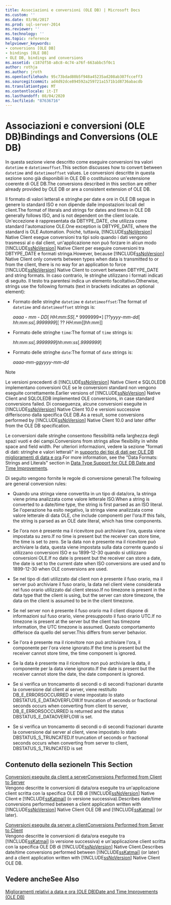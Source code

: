 ```yaml
---
title: Associazioni e conversioni (OLE DB) | Microsoft Docs
ms.custom: ''
ms.date: 03/06/2017
ms.prod: sql-server-2014
ms.reviewer: ''
ms.technology: ''
ms.topic: reference
helpviewer_keywords:
- conversions [OLE DB]
- bindings [OLE DB]
- OLE DB, bindings and conversions
ms.assetid: c187df58-a8c8-4c74-a76f-663abbc5f0c1
author: rothja
ms.author: jroth
ms.openlocfilehash: 95c73bdad80b5f948a45235ad208ab307fcceff3
ms.sourcegitcommit: ad4d92dce894592a259721a1571b1d8736abacdb
ms.translationtype: MT
ms.contentlocale: it-IT
ms.lasthandoff: 08/04/2020
ms.locfileid: "87636716"
---
```

# <a name="bindings-and-conversions-ole-db"></a><span data-ttu-id="d99b3-102">Associazioni e conversioni (OLE DB)</span><span class="sxs-lookup"><span data-stu-id="d99b3-102">Bindings and Conversions (OLE DB)</span></span>
  <span data-ttu-id="d99b3-103">In questa sezione viene descritto come eseguire conversioni tra valori `datetime` e `datetimeoffset`.</span><span class="sxs-lookup"><span data-stu-id="d99b3-103">This section discusses how to convert between `datetime` and `datetimeoffset` values.</span></span> <span data-ttu-id="d99b3-104">Le conversioni descritte in questa sezione sono già disponibili in OLE DB o costituiscono un'estensione coerente di OLE DB.</span><span class="sxs-lookup"><span data-stu-id="d99b3-104">The conversions described in this section are either already provided by OLE DB or are a consistent extension of OLE DB.</span></span>  
  
 <span data-ttu-id="d99b3-105">Il formato di valori letterali e stringhe per date e ore in OLE DB segue in genere lo standard ISO e non dipende dalle impostazioni locali del client.</span><span class="sxs-lookup"><span data-stu-id="d99b3-105">The format of literals and strings for dates and times in OLE DB generally follows ISO, and is not dependent on the client locale.</span></span> <span data-ttu-id="d99b3-106">Un'eccezione è rappresentata da DBTYPE_DATE, che utilizza come standard l'automazione OLE.</span><span class="sxs-lookup"><span data-stu-id="d99b3-106">One exception is DBTYPE_DATE, where the standard is OLE Automation.</span></span> <span data-ttu-id="d99b3-107">Poiché, tuttavia, [!INCLUDE[ssNoVersion](../../includes/ssnoversion-md.md)] Native Client esegue conversioni tra tipi solo quando i dati vengono trasmessi al o dal client, un'applicazione non può forzare in alcun modo [!INCLUDE[ssNoVersion](../../includes/ssnoversion-md.md)] Native Client per eseguire conversioni tra DBTYPE_DATE e formati stringa.</span><span class="sxs-lookup"><span data-stu-id="d99b3-107">However, because [!INCLUDE[ssNoVersion](../../includes/ssnoversion-md.md)] Native Client only converts between types when data is transmitted to or from the client, there is no way for an application to force [!INCLUDE[ssNoVersion](../../includes/ssnoversion-md.md)] Native Client to convert between DBTYPE_DATE and string formats.</span></span> <span data-ttu-id="d99b3-108">In caso contrario, le stringhe utilizzano i formati indicati di seguito. Il testo tra parentesi indica un elemento facoltativo.</span><span class="sxs-lookup"><span data-stu-id="d99b3-108">Otherwise, strings use the following formats (text in brackets indicates an optional element):</span></span>  
  
-   <span data-ttu-id="d99b3-109">Formato delle stringhe `datetime` e `datetimeoffset`:</span><span class="sxs-lookup"><span data-stu-id="d99b3-109">The format of `datetime` and `datetimeoffset` strings is:</span></span>  
  
     <span data-ttu-id="d99b3-110">*aaaa* - *mm* - *DD*[ *HH*:*mm*:*SS*[.\* 9999999\*] [??</span><span class="sxs-lookup"><span data-stu-id="d99b3-110">*yyyy*-*mm*-*dd*[ *hh*:*mm*:*ss*[.*9999999*][ ??</span></span> <span data-ttu-id="d99b3-111">*HH*:*mm*]]</span><span class="sxs-lookup"><span data-stu-id="d99b3-111">*hh*:*mm*]]</span></span>  
  
-   <span data-ttu-id="d99b3-112">Formato delle stringhe `time`:</span><span class="sxs-lookup"><span data-stu-id="d99b3-112">The format of `time` strings is:</span></span>  
  
     <span data-ttu-id="d99b3-113">*hh*:*mm*:*ss*[.*9999999*]</span><span class="sxs-lookup"><span data-stu-id="d99b3-113">*hh*:*mm*:*ss*[.*9999999*]</span></span>  
  
-   <span data-ttu-id="d99b3-114">Formato delle stringhe `date`:</span><span class="sxs-lookup"><span data-stu-id="d99b3-114">The format of `date` strings is:</span></span>  
  
     <span data-ttu-id="d99b3-115">*aaaa*-*mm*-*gg*</span><span class="sxs-lookup"><span data-stu-id="d99b3-115">*yyyy*-*mm*-*dd*</span></span>  
  
> [!NOTE]  
>  <span data-ttu-id="d99b3-116">Le versioni precedenti di [!INCLUDE[ssNoVersion](../../includes/ssnoversion-md.md)] Native Client e SQLOLEDB implementano conversioni OLE se le conversioni standard non vengono eseguite correttamente.</span><span class="sxs-lookup"><span data-stu-id="d99b3-116">Earlier versions of [!INCLUDE[ssNoVersion](../../includes/ssnoversion-md.md)] Native Client and SQLOLEDB implemented OLE conversions, in case standard conversions failed.</span></span> <span data-ttu-id="d99b3-117">Di conseguenza, alcune conversioni eseguite in [!INCLUDE[ssNoVersion](../../includes/ssnoversion-md.md)] Native Client 10.0 e versioni successive differiscono dalla specifica OLE DB.</span><span class="sxs-lookup"><span data-stu-id="d99b3-117">As a result, some conversions performed by [!INCLUDE[ssNoVersion](../../includes/ssnoversion-md.md)] Native Client 10.0 and later differ from the OLE DB specification.</span></span>  
  
 <span data-ttu-id="d99b3-118">Le conversioni dalle stringhe consentono flessibilità nella larghezza degli spazi vuoti e dei campi.</span><span class="sxs-lookup"><span data-stu-id="d99b3-118">Conversions from strings allow flexibility in white space and field width.</span></span> <span data-ttu-id="d99b3-119">Per ulteriori informazioni, vedere la sezione "formati di dati: stringhe e valori letterali" in [supporto dei tipi di dati per OLE DB miglioramenti di data e ora](data-type-support-for-ole-db-date-and-time-improvements.md).</span><span class="sxs-lookup"><span data-stu-id="d99b3-119">For more information, see the "Data Formats: Strings and Literals" section in [Data Type Support for OLE DB Date and Time Improvements](data-type-support-for-ole-db-date-and-time-improvements.md).</span></span>  
  
 <span data-ttu-id="d99b3-120">Di seguito vengono fornite le regole di conversione generali:</span><span class="sxs-lookup"><span data-stu-id="d99b3-120">The following are general conversion rules:</span></span>  
  
-   <span data-ttu-id="d99b3-121">Quando una stringa viene convertita in un tipo di data/ora, la stringa viene prima analizzata come valore letterale ISO.</span><span class="sxs-lookup"><span data-stu-id="d99b3-121">When a string is converted to a date/time type, the string is first parsed as an ISO literal.</span></span> <span data-ttu-id="d99b3-122">Se l'operazione ha esito negativo, la stringa viene analizzata come valore letterale di data OLE, che include componenti per l'ora.</span><span class="sxs-lookup"><span data-stu-id="d99b3-122">If this fails, the string is parsed as an OLE date literal, which has time components.</span></span>  
  
-   <span data-ttu-id="d99b3-123">Se l'ora non è presente ma il ricevitore può archiviare l'ora, questa viene impostata su zero.</span><span class="sxs-lookup"><span data-stu-id="d99b3-123">If no time is present but the receiver can store time, the time is set to zero.</span></span> <span data-ttu-id="d99b3-124">Se la data non è presente ma il ricevitore può archiviare la data, questa viene impostata sulla data corrente quando si utilizzano conversioni ISO e su 1899-12-30 quando si utilizzano conversioni OLE.</span><span class="sxs-lookup"><span data-stu-id="d99b3-124">If no date is present but the receiver can store a date, the date is set to the current date when ISO conversions are used and to 1899-12-30 when OLE conversions are used.</span></span>  
  
-   <span data-ttu-id="d99b3-125">Se nel tipo di dati utilizzato dal client non è presente il fuso orario, ma il server può archiviare il fuso orario, la data nel client viene considerata nel fuso orario utilizzato dal client stesso.</span><span class="sxs-lookup"><span data-stu-id="d99b3-125">If no timezone is present in the data type that the client is using, but the server can store timezone, the data on the client is assumed to be in the client timezone.</span></span>  
  
-   <span data-ttu-id="d99b3-126">Se nel server non è presente il fuso orario ma il client dispone di informazioni sul fuso orario, viene presupposto il fuso orario UTC.</span><span class="sxs-lookup"><span data-stu-id="d99b3-126">If no timezone is present at the server but the client has timezone information, the UTC timezone is assumed.</span></span> <span data-ttu-id="d99b3-127">Questo comportamento differisce da quello del server.</span><span class="sxs-lookup"><span data-stu-id="d99b3-127">This differs from server behavior.</span></span>  
  
-   <span data-ttu-id="d99b3-128">Se l'ora è presente ma il ricevitore non può archiviare l'ora, il componente per l'ora viene ignorato.</span><span class="sxs-lookup"><span data-stu-id="d99b3-128">If the time is present but the receiver cannot store time, the time component is ignored.</span></span>  
  
-   <span data-ttu-id="d99b3-129">Se la data è presente ma il ricevitore non può archiviare la data, il componente per la data viene ignorato.</span><span class="sxs-lookup"><span data-stu-id="d99b3-129">If the date is present but the receiver cannot store the date, the date component is ignored.</span></span>  
  
-   <span data-ttu-id="d99b3-130">Se si verifica un troncamento di secondi o di secondi frazionari durante la conversione dal client al server, viene restituito DB_E_ERRORSOCCURRED e viene impostato lo stato DBSTATUS_E_DATAOVERFLOW.</span><span class="sxs-lookup"><span data-stu-id="d99b3-130">If truncation of seconds or fractional seconds occurs when converting from client to server, DB_E_ERRORSOCCURRED is returned and the status DBSTATUS_E_DATAOVERFLOW is set.</span></span>  
  
-   <span data-ttu-id="d99b3-131">Se si verifica un troncamento di secondi o di secondi frazionari durante la conversione dal server al client, viene impostato lo stato DBSTATUS_S_TRUNCATED.</span><span class="sxs-lookup"><span data-stu-id="d99b3-131">If truncation of seconds or fractional seconds occurs when converting from server to client, DBSTATUS_S_TRUNCATED is set</span></span>  
  
## <a name="in-this-section"></a><span data-ttu-id="d99b3-132">Contenuto della sezione</span><span class="sxs-lookup"><span data-stu-id="d99b3-132">In This Section</span></span>  
 [<span data-ttu-id="d99b3-133">Conversioni eseguite da client a server</span><span class="sxs-lookup"><span data-stu-id="d99b3-133">Conversions Performed from Client to Server</span></span>](conversions-performed-from-client-to-server.md)  
 <span data-ttu-id="d99b3-134">Vengono descritte le conversioni di data/ora eseguite tra un'applicazione client scritta con la specifica OLE DB di [!INCLUDE[ssNoVersion](../../includes/ssnoversion-md.md)] Native Client e [!INCLUDE[ssKatmai](../../includes/sskatmai-md.md)] (o versione successiva).</span><span class="sxs-lookup"><span data-stu-id="d99b3-134">Describes date/time conversions performed between a client application written with [!INCLUDE[ssNoVersion](../../includes/ssnoversion-md.md)] Native Client OLE DB and [!INCLUDE[ssKatmai](../../includes/sskatmai-md.md)] (or later).</span></span>  
  
 [<span data-ttu-id="d99b3-135">Conversioni eseguite da server a client</span><span class="sxs-lookup"><span data-stu-id="d99b3-135">Conversions Performed from Server to Client</span></span>](conversions-performed-from-server-to-client.md)  
 <span data-ttu-id="d99b3-136">Vengono descritte le conversioni di data/ora eseguite tra [!INCLUDE[ssKatmai](../../includes/sskatmai-md.md)] (o versione successiva) e un'applicazione client scritta con la specifica OLE DB di [!INCLUDE[ssNoVersion](../../includes/ssnoversion-md.md)] Native Client.</span><span class="sxs-lookup"><span data-stu-id="d99b3-136">Describes date/time conversions performed between [!INCLUDE[ssKatmai](../../includes/sskatmai-md.md)] (or later) and a client application written with [!INCLUDE[ssNoVersion](../../includes/ssnoversion-md.md)] Native Client OLE DB.</span></span>  
  
## <a name="see-also"></a><span data-ttu-id="d99b3-137">Vedere anche</span><span class="sxs-lookup"><span data-stu-id="d99b3-137">See Also</span></span>  
 [<span data-ttu-id="d99b3-138">Miglioramenti relativi a data e ora &#40;OLE DB&#41;</span><span class="sxs-lookup"><span data-stu-id="d99b3-138">Date and Time Improvements &#40;OLE DB&#41;</span></span>](date-and-time-improvements-ole-db.md)  
  
  
